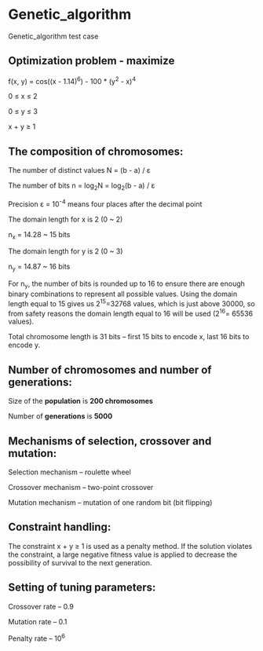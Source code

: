 # Genetic_algorithm
Genetic_algorithm test case

## Optimization problem - maximize
f(x, y) = cos((x - 1.14)<sup>6</sup>) - 100 * (y<sup>2</sup> - x)<sup>4</sup>

0 &le; x &le; 2

0 &le; y &le; 3

x + y &ge; 1

## The composition of chromosomes: 

The number of distinct values N = (b - a) / ε

The number of bits n = log<sub>2</sub>N = log<sub>2</sub>(b - a) / ε

Precision ε = 10<sup>-4</sup> means four places after the decimal point

The domain length for x is 2 (0 ~ 2)

n<sub>x</sub> = 14.28 ~ 15 bits

The domain length for y is 2 (0 ~ 3)

n<sub>y</sub> = 14.87 ~ 16 bits

For n<sub>y</sub>, the number of bits is rounded up to 16 to ensure there are enough binary 
combinations to represent all possible values. Using the domain length equal to 
15 gives us 2<sup>15</sup>=32768 values, which is just above 30000, so from safety 
reasons the domain length equal to 16 will be used (2<sup>16</sup>= 65536 values). 

Total chromosome length is 31 bits – first 15 bits to encode x, last 16 bits to 
encode y.

## Number of chromosomes and number of generations: 
Size of the **population** is **200 chromosomes** 

Number of **generations** is **5000**

## Mechanisms of selection, crossover and mutation: 
Selection mechanism – roulette wheel 

Crossover mechanism – two-point crossover 

Mutation mechanism – mutation of one random bit (bit flipping)

## Constraint handling:  
The constraint x + y &ge; 1 is used as a penalty method. If the solution violates the 
constraint, a large negative fitness value is applied to decrease the possibility of 
survival to the next generation.  

## Setting of tuning parameters: 
Crossover rate – 0.9 

Mutation rate – 0.1 

Penalty rate – 10<sup>6</sup> 
